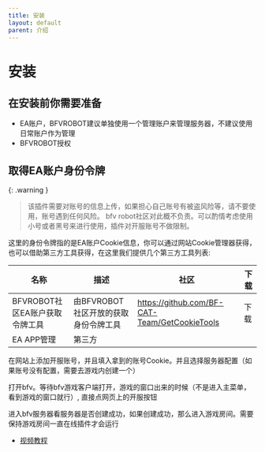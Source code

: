 ```yaml
---
title: 安装
layout: default
parent: 介绍
---
```


# 安装

## [](#header-1)在安装前你需要准备

- EA账户，BFVROBOT建议单独使用一个管理账户来管理服务器，不建议使用日常账户作为管理
- BFVROBOT授权

## [](#header-1)取得EA账户身份令牌

{: .warning }
> 该插件需要对账号的信息上传，如果担心自己账号有被盗风险等，请不要使用，账号遇到任何风险。
> bfv robot社区对此概不负责。可以酌情考虑使用小号或者黑号来进行使用，插件对开服账号不做限制。

这里的身份令牌指的是EA账户Cookie信息，你可以通过网站Cookie管理器获得，也可以借助第三方工具获得，在这里我们提供几个第三方工具列表:

| 名称                   | 描述                     | 社区                                            | 下载 |
|----------------------|------------------------|-----------------------------------------------|----|
| BFVROBOT社区EA账户获取令牌工具 | 由BFVROBOT社区开放的获取身份令牌工具 | https://github.com/BF-CAT-Team/GetCookieTools | 下载 |
| EA APP管理             | 第三方                    |                                               |    |

在网站上添加开服账号，并且填入拿到的账号Cookie。并且选择服务器配置（如果账号没有配置，需要去游戏内创建一个）

打开bfv。等待bfv游戏客户端打开，游戏的窗口出来的时候（不是进入主菜单，看到游戏的窗口就行）, 直接点网页上的开服按钮

进入bfv服务器看服务器是否创建成功，如果创建成功，那么进入游戏房间。需要保持游戏房间一直在线插件才会运行


- [视频教程](https://www.bilibili.com/video/BV1ET421a7gm/)
